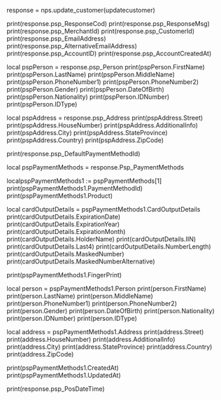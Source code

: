 
response = nps.update_customer(updatecustomer)

print(response.psp_ResponseCod)
print(response.psp_ResponseMsg)
print(response.psp_MerchantId)
print(response.psp_CustomerId)
print(response.psp_EmailAddress)
print(response.psp_AlternativeEmailAddress)
print(response.psp_AccountID)
print(response.psp_AccountCreatedAt)

local pspPerson = response.psp_Person
print(pspPerson.FirstName)
print(pspPerson.LastName)
print(pspPerson.MiddleName)
print(pspPerson.PhoneNumber1)
print(pspPerson.PhoneNumber2)
print(pspPerson.Gender)
print(pspPerson.DateOfBirth)
print(pspPerson.Nationality)
print(pspPerson.IDNumber)
print(pspPerson.IDType)


local pspAddress = response.psp_Address
print(pspAddress.Street)
print(pspAddress.HouseNumber)
print(pspAddress.AdditionalInfo)
print(pspAddress.City)
print(pspAddress.StateProvince)
print(pspAddress.Country)
print(pspAddress.ZipCode)

print(response.psp_DefaultPaymentMethodId)

local pspPaymentMethods = response.Psp_PaymentMethods

localpspPaymentMethods1 := pspPaymentMethods[1]
print(pspPaymentMethods1.PaymentMethodId)
print(pspPaymentMethods1.Product)

local cardOutputDetails = pspPaymentMethods1.CardOutputDetails
print(cardOutputDetails.ExpirationDate)
print(cardOutputDetails.ExpirationYear)
print(cardOutputDetails.ExpirationMonth)
print(cardOutputDetails.HolderName)
print(cardOutputDetails.IIN)
print(cardOutputDetails.Last4)
print(cardOutputDetails.NumberLength)
print(cardOutputDetails.MaskedNumber)
print(cardOutputDetails.MaskedNumberAlternative)

print(pspPaymentMethods1.FingerPrint)

local person = pspPaymentMethods1.Person
print(person.FirstName)
print(person.LastName)
print(person.MiddleName)
print(person.PhoneNumber1)
print(person.PhoneNumber2)
print(person.Gender)
print(person.DateOfBirth)
print(person.Nationality)
print(person.IDNumber)
print(person.IDType)


local address = pspPaymentMethods1.Address
print(address.Street)
print(address.HouseNumber)
print(address.AdditionalInfo)
print(address.City)
print(address.StateProvince)
print(address.Country)
print(address.ZipCode)

print(pspPaymentMethods1.CreatedAt)
print(pspPaymentMethods1.UpdatedAt)


print(response.psp_PosDateTime)
